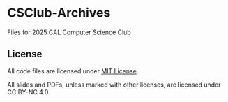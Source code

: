 # CSClub-Archives
Files for 2025 CAL Computer Science Club

## License

All code files are licensed under [MIT License](/LICENSe).

All slides and PDFs, unless marked with other licenses, are licensed under CC BY-NC 4.0.
